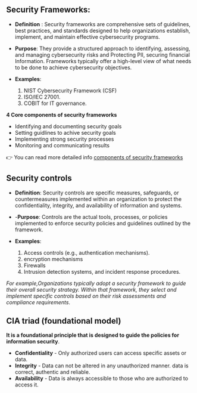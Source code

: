 ## Security Frameworks:
-  **Definition** : Security frameworks are comprehensive sets of guidelines, best practices, and standards designed to help organizations establish, implement, and maintain effective cybersecurity programs.
   
- **Purpose**: They provide a structured approach to identifying, assessing, and managing cybersecurity risks and Protecting PII, securing financial Information. Frameworks typically offer a high-level view of what needs to be done to achieve cybersecurity objectives.
 
- **Examples**:
  1. NIST Cybersecurity Framework (CSF)
  2. ISO/IEC 27001.
  3. COBIT for IT governance.
     
**4 Core components of security frameworks**  

- Identifying and documenting security goals
- Setting guidlines to achive security goals
- Implementing strong security processes
- Monitoring and communicating results

👉 You can read more detailed info  [components of security frameworks](https://www.techtarget.com/searchsecurity/answer/What-are-the-core-components-of-a-cybersecurity-framework)  
  
## Security controls
- **Definition**: Security controls are specific measures, safeguards, or countermeasures implemented within an organization to protect the confidentiality, integrity, and availability of information and systems.

- -**Purpose**: Controls are the actual tools, processes, or policies implemented to enforce security policies and guidelines outlined by the framework.
  
- **Examples**:
  1. Access controls (e.g., authentication mechanisms).
  2. encryption mechanisms
  3. Firewalls
  4. Intrusion detection systems, and incident response procedures.

*For example,Organizations typically adopt a security framework to guide their overall security strategy. Within that framework, they select and implement specific controls based on their risk assessments and compliance requirements*.

## CIA triad (foundational model)
**It is a foundational principle that is designed to guide the policies for information security**.

- **Confidentiality** - Only authorized users can access specific assets or data.
- **Integrity** - Data can not be altered in any unauthorized manner. data is correct, authentic and reliable.
- **Availability** - Data is always accessible to those who are authorized to access it.
